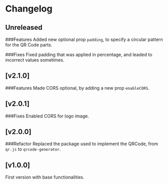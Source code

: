 # Changelog

## Unreleased
###Features
Added new optional prop `padding`, to specify a circular pattern for the QR Code parts.

###Fixes
Fixed padding that was applied in percentage, and leaded to incorrect values sometimes.

## [v2.1.0]
###Features
Made CORS optional, by adding a new prop `enableCORS`.

## [v2.0.1]
###Fixes
Enabled CORS for logo image.

## [v2.0.0]
###Refactor
Replaced the package used to implement the QRCode, from `qr.js` to `qrcode-generator`.

## [v1.0.0] 
First version with base functionalities.
